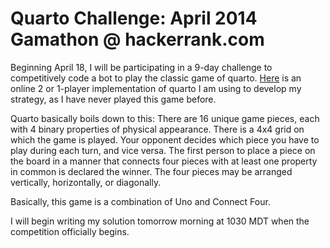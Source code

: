 Quarto Challenge: April 2014 Gamathon @ hackerrank.com
=================================================

Beginning April 18, I will be participating in a 9-day challenge to competitively code a 
bot to play the classic game of quarto.  [Here](http://www.lutanho.net/play/quarto.html) is an online 2 or 1-player implementation 
of quarto I am using to develop my strategy, as I have never played this game before.

Quarto basically boils down to this: There are 16 unique game pieces, each with 4 binary
properties of physical appearance.  There is a 4x4 grid on which the game is played.
Your opponent decides which piece you have to play during each turn, and vice versa.
The first person to place a piece on the board in a manner that connects four pieces 
with at least one property in common is declared the winner.  The four pieces may be 
arranged vertically, horizontally, or diagonally.

Basically, this game is a combination of Uno and Connect Four.

I will begin writing my solution tomorrow morning at 1030 MDT when the competition 
officially begins.
